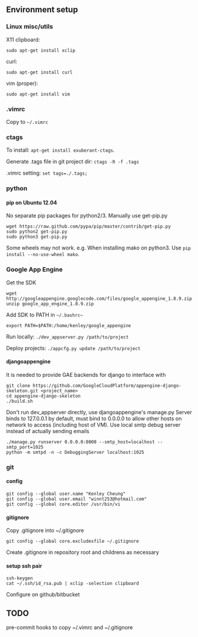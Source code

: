 ## Environment setup

### Linux misc/utils
X11 clipboard: 

    sudo apt-get install xclip

curl:

    sudo apt-get install curl

vim (proper):
    
    sudo apt-get install vim

### .vimrc
Copy to `~/.vimrc`

### ctags
To install: `apt-get install exuberant-ctags`.

Generate .tags file in git project dir: `ctags -R -f .tags`

.vimrc setting: `set tags=./.tags;`
    
### python
#### pip on Ubuntu 12.04
No separate pip packages for python2/3. Manually use get-pip.py

    wget https://raw.github.com/pypa/pip/master/contrib/get-pip.py
    sudo python2 get-pip.py
    sudo python3 get-pip.py

Some wheels may not work. e.g. When installing mako on python3. Use `pip install --no-use-wheel mako`.

### Google App Engine
Get the SDK

    wget http://googleappengine.googlecode.com/files/google_appengine_1.8.9.zip
    unzip google_app_engine_1.8.9.zip

Add SDK to PATH in `~/.bashrc~`

    export PATH=$PATH:/home/kenley/google_appengine

Run locally: `./dev_appserver.py /path/to/project`

Deploy projects: `./appcfg.py update /path/to/project`

#### djangoappengine
It is needed to provide GAE backends for django to interface with

    git clone https://github.com/GoogleCloudPlatform/appengine-django-skeleton.git <project_name>
    cd appengine-django-skeleton
    ./build.sh

Don't run dev\_appserver directly, use djangoappengine's manage.py
Server binds to 127.0.0.1 by default, must bind to 0.0.0.0 to allow other hosts on network to access (including host of VM). 
Use local smtp debug server instead of actually sending emails

    ./manage.py runserver 0.0.0.0:8000 --smtp_host=localhost --smtp_port=1025
    python -m smtpd -n -c DebuggingServer localhost:1025

### git
#### config
    git config --global user.name "Kenley Cheung"
    git config --global user.email "winnt253@hotmail.com"
    git config --global core.editor /usr/bin/vi

#### gitignore
Copy .gitignore into ~/.gitignore
    
    git config --global core.excludesfile ~/.gitignore

Create .gitignore in repository root and childrens as necessary

#### setup ssh pair
    ssh-keygen
    cat ~/.ssh/id_rsa.pub | xclip -selection clipboard

Configure on github/bitbucket

## TODO
pre-commit hooks to copy ~/.vimrc and ~/.gitignore
